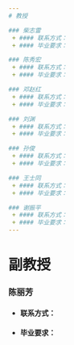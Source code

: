 ```yaml
---
# 教授

### 柴志雷
 + #### 联系方式：
 + #### 毕业要求：

### 陈秀宏
 + #### 联系方式：
 + #### 毕业要求：

### 邓赵红
 + #### 联系方式：
 + #### 毕业要求：

### 刘渊
 + #### 联系方式：
 + #### 毕业要求：

### 孙俊
 + #### 联系方式：
 + #### 毕业要求：

### 王士同
 + #### 联系方式：
 + #### 毕业要求：

### 谢振平
 + #### 联系方式：
 + #### 毕业要求：
---
```


# 副教授

### 陈丽芳
 + #### 联系方式：
 + #### 毕业要求：
